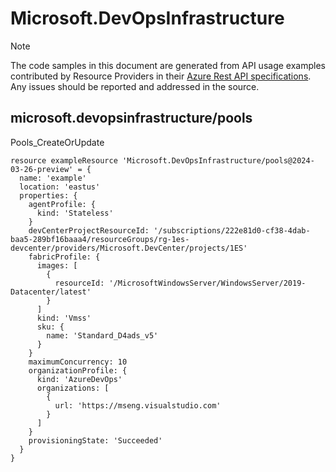 # Microsoft.DevOpsInfrastructure
  
> [!NOTE]
> The code samples in this document are generated from API usage examples contributed by Resource Providers in their [Azure Rest API specifications](https://github.com/Azure/azure-rest-api-specs). Any issues should be reported and addressed in the source.


## microsoft.devopsinfrastructure/pools

Pools_CreateOrUpdate
```bicep
resource exampleResource 'Microsoft.DevOpsInfrastructure/pools@2024-03-26-preview' = {
  name: 'example'
  location: 'eastus'
  properties: {
    agentProfile: {
      kind: 'Stateless'
    }
    devCenterProjectResourceId: '/subscriptions/222e81d0-cf38-4dab-baa5-289bf16baaa4/resourceGroups/rg-1es-devcenter/providers/Microsoft.DevCenter/projects/1ES'
    fabricProfile: {
      images: [
        {
          resourceId: '/MicrosoftWindowsServer/WindowsServer/2019-Datacenter/latest'
        }
      ]
      kind: 'Vmss'
      sku: {
        name: 'Standard_D4ads_v5'
      }
    }
    maximumConcurrency: 10
    organizationProfile: {
      kind: 'AzureDevOps'
      organizations: [
        {
          url: 'https://mseng.visualstudio.com'
        }
      ]
    }
    provisioningState: 'Succeeded'
  }
}
```
